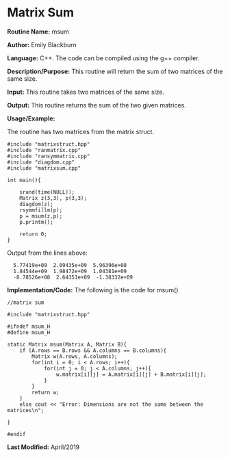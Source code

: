# Matrix Sum

**Routine Name:**           msum

**Author:** Emily Blackburn

**Language:** C++. The code can be compiled using the g++ compiler.

**Description/Purpose:** This routine will return the sum of two matrices of the same size.

**Input:** This routine takes two matrices of the same size.

**Output:** This routine returns the sum of the two given matrices.

**Usage/Example:**

The routine has two matrices from the matrix struct.

    #include "matrixstruct.hpp"
    #include "ranmatrix.cpp"
    #include "ransymmatrix.cpp"
    #include "diagdom.cpp"
    #include "matrixsum.cpp"

    int main(){

        srand(time(NULL));
        Matrix z(3,3), p(3,3);
        diagdom(z);  
        rsymmfillm(p);
        p = msum(z,p);
        p.printm();

        return 0;
    }

Output from the lines above:

      5.77419e+09  2.09435e+09  5.96396e+08
      1.84544e+09  1.98472e+09  1.04381e+09
      -8.78526e+08  2.64351e+09  -1.38332e+09

**Implementation/Code:** The following is the code for msum()

    //matrix sum

    #include "matrixstruct.hpp"

    #ifndef msum_H
    #define msum_H

    static Matrix msum(Matrix A, Matrix B){
        if (A.rows == B.rows && A.columns == B.columns){
            Matrix w(A.rows, A.columns);
            for(int i = 0; i < A.rows; i++){
                for(int j = 0; j < A.columns; j++){
                    w.matrix[i][j] = A.matrix[i][j] + B.matrix[i][j];
                }
            }
            return w;
        }
        else cout << "Error: Dimensions are not the same between the matrices\n";

    }

    #endif

**Last Modified:** April/2019
